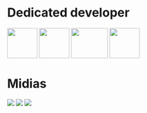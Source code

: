 <div>
  <h1>Dedicated developer</h1>
  <img src="https://logospng.org/download/java/logo-java-512.png" width="70px" height="70px">
  <img src="https://logodownload.org/wp-content/uploads/2016/10/html5-logo-10.png" width="70px" height="70px">
  <img src="https://upload.wikimedia.org/wikipedia/commons/thumb/6/62/CSS3_logo.svg/240px-CSS3_logo.svg.png" width="85px" height="70px">
  <img src="https://seeklogo.com/images/J/javascript-logo-8892AEFCAC-seeklogo.com.png" width="70px" height="70px">
</div>
<div>
  <h1>Midias</h1>
  <a href="https://instagram.com/mrcsxz_" target="_blank"> <img src="https://img.shields.io/badge/Instagram-E4405F?style=for-the-badge&logo=instagram&logoColor=white"></a>
  <a href="https://twitter.com/mrcsxz_" target="_blank".> <img src="https://img.shields.io/badge/Twitter-1DA1F2?style=for-the-badge&logo=twitter&logoColor=white"></a>
  <a href="https://www.linkedin.com/notifications/" target="_blank"> <img src="https://img.shields.io/badge/LinkedIn-0077B5?style=for-the-badge&logo=linkedin&logoColor=white"></a>
</div>
